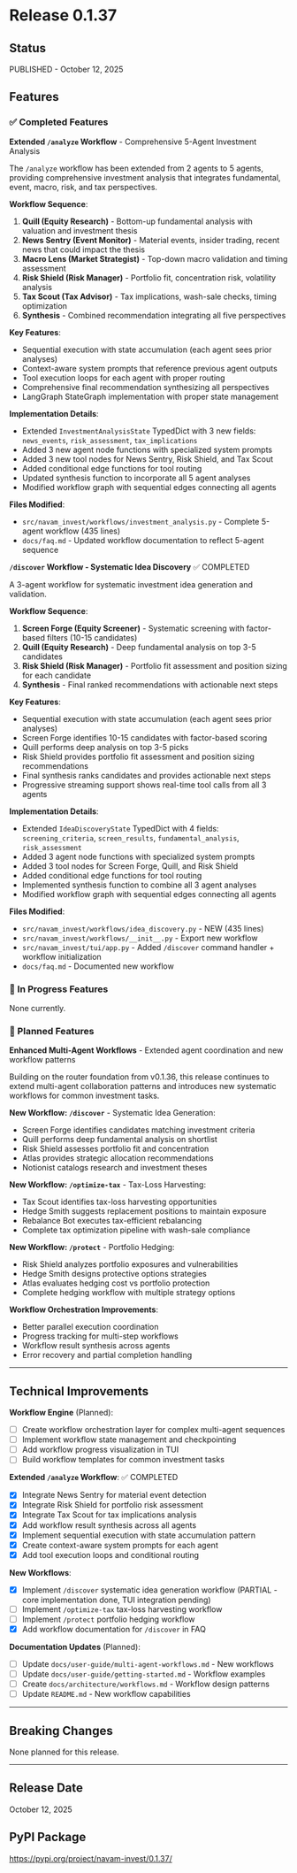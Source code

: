 # Release 0.1.37

## Status
PUBLISHED - October 12, 2025

## Features

### ✅ Completed Features

**Extended `/analyze` Workflow** - Comprehensive 5-Agent Investment Analysis

The `/analyze` workflow has been extended from 2 agents to 5 agents, providing comprehensive investment analysis that integrates fundamental, event, macro, risk, and tax perspectives.

**Workflow Sequence**:
1. **Quill (Equity Research)** - Bottom-up fundamental analysis with valuation and investment thesis
2. **News Sentry (Event Monitor)** - Material events, insider trading, recent news that could impact the thesis
3. **Macro Lens (Market Strategist)** - Top-down macro validation and timing assessment
4. **Risk Shield (Risk Manager)** - Portfolio fit, concentration risk, volatility analysis
5. **Tax Scout (Tax Advisor)** - Tax implications, wash-sale checks, timing optimization
6. **Synthesis** - Combined recommendation integrating all five perspectives

**Key Features**:
- Sequential execution with state accumulation (each agent sees prior analyses)
- Context-aware system prompts that reference previous agent outputs
- Tool execution loops for each agent with proper routing
- Comprehensive final recommendation synthesizing all perspectives
- LangGraph StateGraph implementation with proper state management

**Implementation Details**:
- Extended `InvestmentAnalysisState` TypedDict with 3 new fields: `news_events`, `risk_assessment`, `tax_implications`
- Added 3 new agent node functions with specialized system prompts
- Added 3 new tool nodes for News Sentry, Risk Shield, and Tax Scout
- Added conditional edge functions for tool routing
- Updated synthesis function to incorporate all 5 agent analyses
- Modified workflow graph with sequential edges connecting all agents

**Files Modified**:
- `src/navam_invest/workflows/investment_analysis.py` - Complete 5-agent workflow (435 lines)
- `docs/faq.md` - Updated workflow documentation to reflect 5-agent sequence

**`/discover` Workflow - Systematic Idea Discovery** ✅ COMPLETED

A 3-agent workflow for systematic investment idea generation and validation.

**Workflow Sequence**:
1. **Screen Forge (Equity Screener)** - Systematic screening with factor-based filters (10-15 candidates)
2. **Quill (Equity Research)** - Deep fundamental analysis on top 3-5 candidates
3. **Risk Shield (Risk Manager)** - Portfolio fit assessment and position sizing for each candidate
4. **Synthesis** - Final ranked recommendations with actionable next steps

**Key Features**:
- Sequential execution with state accumulation (each agent sees prior analyses)
- Screen Forge identifies 10-15 candidates with factor-based scoring
- Quill performs deep analysis on top 3-5 picks
- Risk Shield provides portfolio fit assessment and position sizing recommendations
- Final synthesis ranks candidates and provides actionable next steps
- Progressive streaming support shows real-time tool calls from all 3 agents

**Implementation Details**:
- Extended `IdeaDiscoveryState` TypedDict with 4 fields: `screening_criteria`, `screen_results`, `fundamental_analysis`, `risk_assessment`
- Added 3 agent node functions with specialized system prompts
- Added 3 tool nodes for Screen Forge, Quill, and Risk Shield
- Added conditional edge functions for tool routing
- Implemented synthesis function to combine all 3 agent analyses
- Modified workflow graph with sequential edges connecting all agents

**Files Modified**:
- `src/navam_invest/workflows/idea_discovery.py` - NEW (435 lines)
- `src/navam_invest/workflows/__init__.py` - Export new workflow
- `src/navam_invest/tui/app.py` - Added `/discover` command handler + workflow initialization
- `docs/faq.md` - Documented new workflow

### 🚧 In Progress Features

None currently.

### 🚧 Planned Features

**Enhanced Multi-Agent Workflows** - Extended agent coordination and new workflow patterns

Building on the router foundation from v0.1.36, this release continues to extend multi-agent collaboration patterns and introduces new systematic workflows for common investment tasks.

**New Workflow: `/discover`** - Systematic Idea Generation:
- Screen Forge identifies candidates matching investment criteria
- Quill performs deep fundamental analysis on shortlist
- Risk Shield assesses portfolio fit and concentration
- Atlas provides strategic allocation recommendations
- Notionist catalogs research and investment theses

**New Workflow: `/optimize-tax`** - Tax-Loss Harvesting:
- Tax Scout identifies tax-loss harvesting opportunities
- Hedge Smith suggests replacement positions to maintain exposure
- Rebalance Bot executes tax-efficient rebalancing
- Complete tax optimization pipeline with wash-sale compliance

**New Workflow: `/protect`** - Portfolio Hedging:
- Risk Shield analyzes portfolio exposures and vulnerabilities
- Hedge Smith designs protective options strategies
- Atlas evaluates hedging cost vs portfolio protection
- Complete hedging workflow with multiple strategy options

**Workflow Orchestration Improvements**:
- Better parallel execution coordination
- Progress tracking for multi-step workflows
- Workflow result synthesis across agents
- Error recovery and partial completion handling

---

## Technical Improvements

**Workflow Engine** (Planned):
- [ ] Create workflow orchestration layer for complex multi-agent sequences
- [ ] Implement workflow state management and checkpointing
- [ ] Add workflow progress visualization in TUI
- [ ] Build workflow templates for common investment tasks

**Extended `/analyze` Workflow**: ✅ COMPLETED
- [x] Integrate News Sentry for material event detection
- [x] Integrate Risk Shield for portfolio risk assessment
- [x] Integrate Tax Scout for tax implications analysis
- [x] Add workflow result synthesis across all agents
- [x] Implement sequential execution with state accumulation pattern
- [x] Create context-aware system prompts for each agent
- [x] Add tool execution loops and conditional routing

**New Workflows**:
- [x] Implement `/discover` systematic idea generation workflow (PARTIAL - core implementation done, TUI integration pending)
- [ ] Implement `/optimize-tax` tax-loss harvesting workflow
- [ ] Implement `/protect` portfolio hedging workflow
- [x] Add workflow documentation for `/discover` in FAQ

**Documentation Updates** (Planned):
- [ ] Update `docs/user-guide/multi-agent-workflows.md` - New workflows
- [ ] Update `docs/user-guide/getting-started.md` - Workflow examples
- [ ] Create `docs/architecture/workflows.md` - Workflow design patterns
- [ ] Update `README.md` - New workflow capabilities

---

## Breaking Changes

None planned for this release.

---

## Release Date
October 12, 2025

## PyPI Package
https://pypi.org/project/navam-invest/0.1.37/
